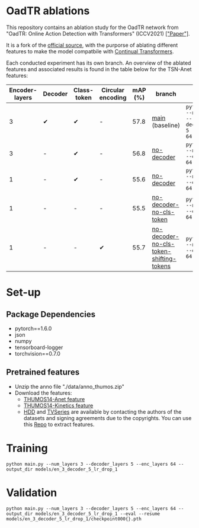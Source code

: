 # OadTR ablations
This repository contains an ablation study for the OadTR network from "OadTR: Online Action Detection with Transformers" (ICCV2021) [["Paper"]](https://arxiv.org/pdf/2106.11149.pdf).

It is a fork of the [official source](https://github.com/wangxiang1230/OadTR), with the purporse of ablating different features to make the model compatbile with [Continual Transformers](https://github.com/LukasHedegaard/continual-transformers).

Each conducted experiment has its own branch. An overview of the ablated features and associated results is found in the table below for the TSN-Anet features:

| Encoder-layers  | Decoder  | Class-token | Circular encoding  | mAP (%) | branch  | command |
| -------         | -------- | --------    | --------     | ------- | ------- | ------- |
| 3               | ✔︎        | ✔︎           | -            | 57.8    | [main](https://github.com/LukasHedegaard/OadTR/tree/main) (baseline)    | `python main.py --num_layers 3 --decoder_layers 5 --enc_layers 64`  |
| 3               | -        | ✔︎           | -            | 56.8    | [no-decoder](https://github.com/LukasHedegaard/OadTR/tree/no-decoder)    | `python main.py --num_layers 3 --enc_layers 64`  |
| 1               | -        | ✔︎           | -            | 55.6    | [no-decoder](https://github.com/LukasHedegaard/OadTR/tree/no-decoder)    | `python main.py --num_layers 1 --enc_layers 64`  |
| 1               | -        | -           | -            | 55.5    | [no-decoder-no-cls-token](https://github.com/LukasHedegaard/OadTR/tree/no-decoder-no-cls-token)    | `python main.py --num_layers 1 --enc_layers 64`  |
| 1               | -        | -           | ✔︎            | 55.7    | [no-decoder-no-cls-token-shifting-tokens](https://github.com/LukasHedegaard/OadTR/tree/no-decoder-no-cls-token-shifting-tokens)    | `python main.py --num_layers 1 --enc_layers 64`  |
                

# Set-up

## Package Dependencies

* pytorch==1.6.0 
* json
* numpy
* tensorboard-logger
* torchvision==0.7.0

## Pretrained features

* Unzip the anno file "./data/anno_thumos.zip"
* Download the features:
  * [THUMOS14-Anet feature](https://zenodo.org/record/5035147#.YNhWG7vitPY) 
  * [THUMOS14-Kinetics feature](https://zenodo.org/record/5140603#.YQDk8britPY)
  * [HDD](https://usa.honda-ri.com/hdd) and [TVSeries](https://homes.esat.kuleuven.be/psi-archive/rdegeest/TVSeries.html) are available by contacting the authors of the datasets and signing agreements due to the copyrights. You can use this [Repo](https://github.com/yjxiong/anet2016-cuhk) to extract features.

# Training
```
python main.py --num_layers 3 --decoder_layers 5 --enc_layers 64 --output_dir models/en_3_decoder_5_lr_drop_1
```
# Validation
```
python main.py --num_layers 3 --decoder_layers 5 --enc_layers 64 --output_dir models/en_3_decoder_5_lr_drop_1 --eval --resume models/en_3_decoder_5_lr_drop_1/checkpoint000{}.pth
```


